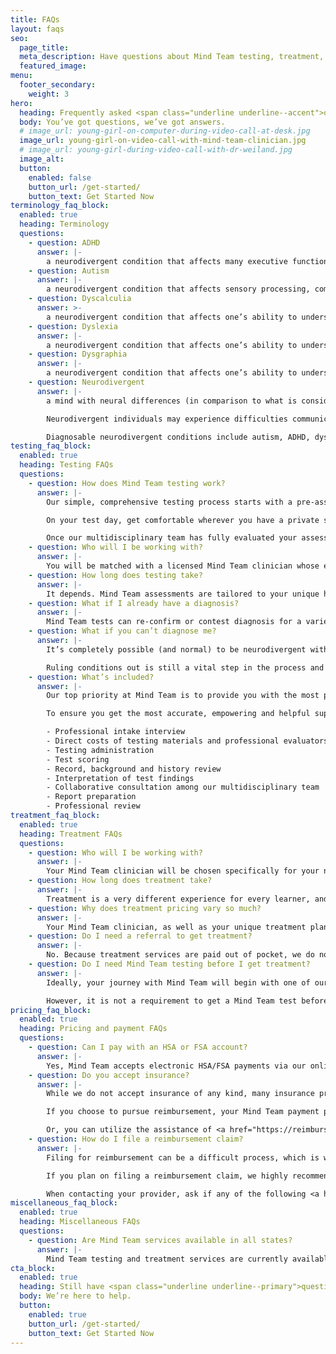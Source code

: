 ```yaml
---
title: FAQs
layout: faqs
seo:
  page_title:
  meta_description: Have questions about Mind Team testing, treatment, pricing or something else? We’ve got the answers you need.
  featured_image:
menu:
  footer_secondary:
    weight: 3
hero:
  heading: Frequently asked <span class="underline underline--accent">questions</span>.
  body: You’ve got questions, we’ve got answers.
  # image_url: young-girl-on-computer-during-video-call-at-desk.jpg
  image_url: young-girl-on-video-call-with-mind-team-clinician.jpg
  # image_url: young-girl-during-video-call-with-dr-weiland.jpg
  image_alt:
  button:
    enabled: false
    button_url: /get-started/
    button_text: Get Started Now
terminology_faq_block:
  enabled: true
  heading: Terminology
  questions:
    - question: ADHD
      answer: |-
        a neurodivergent condition that affects many executive functions. An inability to concentrate and/or remain still, forgetfulness and poor time management are all common symptoms of ADHD.
    - question: Autism
      answer: |-
        a neurodivergent condition that affects sensory processing, communication, and other cognitive/behavioral functions.
    - question: Dyscalculia
      answer: >-
        a neurodivergent condition that affects one’s ability to understand and perform various math-related functions. Individuals with dyscalculia may struggle to read numbers and mathematical symbols (i.e. +, -, x), perform math equations and/or understand maps and other spatial layouts.
    - question: Dyslexia
      answer: |-
        a neurodivergent condition that affects one’s ability to understand and perform various reading-related functions. Individuals with dyslexia may mix up similarly-spelled words (i.e. bot vs. bat), struggle with reading and/or have to read sections of text multiple times before understanding them.
    - question: Dysgraphia
      answer: |-
        a neurodivergent condition that affects one’s ability to understand and perform various writing-related functions. Individuals with dysgraphia tend to struggle with physical writing, forming letters and numbers, spelling and other fine-motor skills.
    - question: Neurodivergent
      answer: |-
        a mind with neural differences (in comparison to what is considered “typical”) that impact various cognitive functions, behaviors and emotions. 

        Neurodivergent individuals may experience difficulties communicating, learning and thriving in typical home, school and work environments because of these neural differences. 

        Diagnosable neurodivergent conditions include autism, ADHD, dyslexia, dysgraphia and dyscalculia, all of which we test for and treat here at Mind Team. It’s important to note that many neurodivergent individuals may not meet the full symptomatic requirements for an official condition diagnosis but may still struggle with various cognitive functions, which Mind Team treatment can help to support.
testing_faq_block:
  enabled: true
  heading: Testing FAQs
  questions:
    - question: How does Mind Team testing work?
      answer: |-
        Our simple, comprehensive testing process starts with a pre-assessment intake interview to record your background, history and specific concerns. Your clinician will then help you schedule the Mind Team test that best fits your needs.

        On your test day, get comfortable wherever you have a private space and stable internet connection and complete your face-to-face remote testing session with an experienced Mind Team clinician. 

        Once our multidisciplinary team has fully evaluated your assessment and confirmed our findings, you’ll attend a final face-to-face virtual appointment reviewing your test results, applicable diagnoses and expert recommendations and guidance on which steps to take next on your learning journey.
    - question: Who will I be working with?
      answer: |-
        You will be matched with a licensed Mind Team clinician whose experience and specialty best suits your needs and concerns within our multidisciplinary team.
    - question: How long does testing take?
      answer: |-
        It depends. Mind Team assessments are tailored to your unique history, background and concerns and vary in length. We’ll prepare you with what to expect before your test.
    - question: What if I already have a diagnosis?
      answer: |-
        Mind Team tests can re-confirm or contest diagnosis for a variety of conditions. If you are confident in your diagnosis and simply need guidance and support, Mind Team treatment services are here to help.
    - question: What if you can’t diagnose me?
      answer: |-
        It’s completely possible (and normal) to be neurodivergent without meeting the full symptomatic requirements for an official condition diagnosis. 

        Ruling conditions out is still a vital step in the process and will help us get the information we need to successfully transition into the treatment phase.
    - question: What’s included?
      answer: |-
        Our top priority at Mind Team is to provide you with the most professional neurodivergent testing possible, which includes hours of behind-the scenes work from our multidisciplinary team.

        To ensure you get the most accurate, empowering and helpful support possible, your Mind Team testing investment includes:

        - Professional intake interview
        - Direct costs of testing materials and professional evaluators
        - Testing administration
        - Test scoring
        - Record, background and history review
        - Interpretation of test findings
        - Collaborative consultation among our multidisciplinary team
        - Report preparation
        - Professional review
treatment_faq_block:
  enabled: true
  heading: Treatment FAQs
  questions:
    - question: Who will I be working with?
      answer: |-
        Your Mind Team clinician will be chosen specifically for your needs from our multidisciplinary team of interventionists, school psychologists and more.
    - question: How long does treatment take?
      answer: |-
        Treatment is a very different experience for every learner, and timing can vary. We’ll work with you to create a custom treatment timeline based on your needs.
    - question: Why does treatment pricing vary so much?
      answer: |-
        Your Mind Team clinician, as well as your unique treatment plan, is customized to your/your child’s specific mind and needs.
    - question: Do I need a referral to get treatment?
      answer: |-
        No. Because treatment services are paid out of pocket, we do not require referrals or official condition diagnoses to schedule Mind Team treatment services.
    - question: Do I need Mind Team testing before I get treatment?
      answer: |-
        Ideally, your journey with Mind Team will begin with one of our professional assessments to diagnose applicable conditions and identify other key information that will be extremely beneficial to the treatment process. 

        However, it is not a requirement to get a Mind Team test before starting treatment. Begin by filling out our short questionnaire and we’ll be in touch to find the best solution for your unique situation and needs.
pricing_faq_block:
  enabled: true
  heading: Pricing and payment FAQs
  questions:
    - question: Can I pay with an HSA or FSA account?
      answer: |-
        Yes, Mind Team accepts electronic HSA/FSA payments via our online payment platform.
    - question: Do you accept insurance?
      answer: |-
        While we do not accept insurance of any kind, many insurance providers offer out-of-network reimbursement for professional testing and/or treatment services. 

        If you choose to pursue reimbursement, your Mind Team payment process will remain the same. Once you’ve made your electronic payment via our online portal, you can then file a claim with your insurance provider for full or partial reimbursement, depending on your coverage. 

        Or, you can utilize the assistance of <a href="https://reimbursify.com/" target="_blank" rel="nofollow noopener noreferrer">Reimbursify</a> and <a href="https://www.zaya.health/" target="_blank" rel="nofollow noopener noreferrer">Zaya Health</a>, who we’ve partnered with to make the reimbursement process less of a hassle.
    - question: How do I file a reimbursement claim?
      answer: |-
        Filing for reimbursement can be a difficult process, which is why we’ve partnered with <a href="https://reimbursify.com/" target="_blank" rel="nofollow noopener noreferrer">Reimbursify</a> and <a href="https://www.zaya.health/" target="_blank" rel="nofollow noopener noreferrer">Zaya Health</a>. These companies help file your claim quickly and do the hard work for you.

        If you plan on filing a reimbursement claim, we highly recommend contacting your insurance provider prior to scheduling your Mind Team service. Some providers require <a href="https://www.priorauthtraining.org/prior-authorization/" target="_blank" rel="nofollow noopener noreferrer">prior authorization</a> to approve reimbursement coverage. 

        When contacting your provider, ask if any of the following <a href="https://www.ama-assn.org/practice-management/cpt/cpt-overview-and-code-approval" target="_blank" rel="nofollow noopener noreferrer">CPT codes</a> need prior authorization for qualify or reimbursement: 96130, 96131, 96132, 96133, 96136, 96137, 96112, 96113, 96125.
miscellaneous_faq_block:
  enabled: true
  heading: Miscellaneous FAQs
  questions:
    - question: Are Mind Team services available in all states?
      answer: |-
        Mind Team testing and treatment services are currently available to individuals residing in the states highlighted in dark blue on this <a href="https://psypact.site-ym.com/page/psypactmap" target="_blank" rel="nofollow noopener noreferrer">coverage map</a>.
cta_block:
  enabled: true
  heading: Still have <span class="underline underline--primary">questions</span>?
  body: We’re here to help.
  button:
    enabled: true
    button_url: /get-started/
    button_text: Get Started Now
---
```

